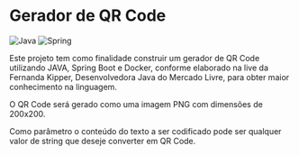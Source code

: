 # Gerador de QR Code
![Java](https://img.shields.io/badge/java-%23ED8B00.svg?style=for-the-badge&logo=openjdk&logoColor=white) ![Spring](https://img.shields.io/badge/spring-%236DB33F.svg?style=for-the-badge&logo=spring&logoColor=white) 

Este projeto tem como finalidade construir um gerador de QR Code utilizando JAVA, Spring Boot e Docker, conforme elaborado na live da Fernanda Kipper, Desenvolvedora Java do Mercado Livre, para obter maior conhecimento na linguagem.

O QR Code será gerado como uma imagem PNG com dimensões de 200x200.

Como parâmetro o conteúdo do texto a ser codificado pode ser qualquer valor de string que deseje converter em QR Code.
